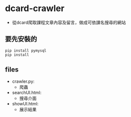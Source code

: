 # dcard-crawler
- 從dcard爬取課程文章內容及留言，做成可依課名搜尋的網站
## 要先安裝的
```shell
pip install pymysql
pip install 
```
## files
- crawler.py:
  - 爬蟲
- searchUI.html:
  - 搜尋介面
- showUI.html:
  - 展示結果

